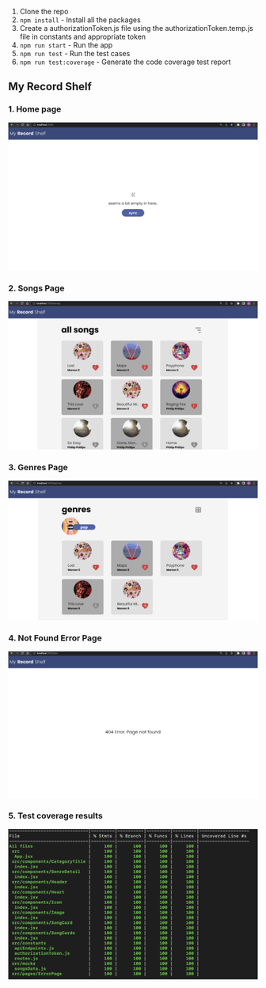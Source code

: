 1. Clone the repo
2. `npm install` - Install all the packages
3. Create a authorizationToken.js file using the authorizationToken.temp.js file in constants and appropriate token
4. `npm run start` - Run the app
5. `npm run test` - Run the test cases
6. `npm run test:coverage` - Generate the code coverage test report


## My Record Shelf

### 1. Home page

![home page image](./screenshots/HomePage.png "home page image")

### 2. Songs Page

![songs page image](./screenshots/SongsPage.png "songs page image")


### 3. Genres Page

![genres page image](./screenshots/GenresPage.png "genres page image")


### 4. Not Found Error Page

![not found page image](./screenshots/NotFoundPage.png "not found page image")


### 5. Test coverage results

![test coverage results image](./screenshots/TestCoverage.png "test coverage results image")
